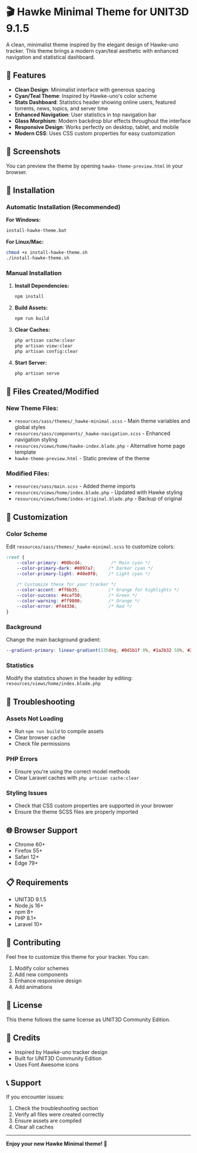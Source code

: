 # 🎬 Hawke Minimal Theme for UNIT3D 9.1.5

A clean, minimalist theme inspired by the elegant design of Hawke-uno tracker. This theme brings a modern cyan/teal aesthetic with enhanced navigation and statistical dashboard.

## 🌟 Features

- **Clean Design**: Minimalist interface with generous spacing
- **Cyan/Teal Theme**: Inspired by Hawke-uno's color scheme
- **Stats Dashboard**: Statistics header showing online users, featured torrents, news, topics, and server time
- **Enhanced Navigation**: User statistics in top navigation bar
- **Glass Morphism**: Modern backdrop blur effects throughout the interface
- **Responsive Design**: Works perfectly on desktop, tablet, and mobile
- **Modern CSS**: Uses CSS custom properties for easy customization

## 📸 Screenshots

You can preview the theme by opening `hawke-theme-preview.html` in your browser.

## 🚀 Installation

### Automatic Installation (Recommended)

**For Windows:**
```cmd
install-hawke-theme.bat
```

**For Linux/Mac:**
```bash
chmod +x install-hawke-theme.sh
./install-hawke-theme.sh
```

### Manual Installation

1. **Install Dependencies:**
   ```bash
   npm install
   ```

2. **Build Assets:**
   ```bash
   npm run build
   ```

3. **Clear Caches:**
   ```bash
   php artisan cache:clear
   php artisan view:clear
   php artisan config:clear
   ```

4. **Start Server:**
   ```bash
   php artisan serve
   ```

## 📁 Files Created/Modified

### New Theme Files:
- `resources/sass/themes/_hawke-minimal.scss` - Main theme variables and global styles
- `resources/sass/components/_hawke-navigation.scss` - Enhanced navigation styling
- `resources/views/home/hawke-index.blade.php` - Alternative home page template
- `hawke-theme-preview.html` - Static preview of the theme

### Modified Files:
- `resources/sass/main.scss` - Added theme imports
- `resources/views/home/index.blade.php` - Updated with Hawke styling
- `resources/views/home/index-original.blade.php` - Backup of original

## 🎨 Customization

### Color Scheme

Edit `resources/sass/themes/_hawke-minimal.scss` to customize colors:

```scss
:root {
    --color-primary: #00bcd4;           /* Main cyan */
    --color-primary-dark: #0097a7;     /* Darker cyan */
    --color-primary-light: #40e0f0;    /* Light cyan */
    
    /* Customize these for your tracker */
    --color-accent: #ff6b35;           /* Orange for highlights */
    --color-success: #4caf50;          /* Green */
    --color-warning: #ff9800;          /* Orange */
    --color-error: #f44336;            /* Red */
}
```

### Background

Change the main background gradient:

```scss
--gradient-primary: linear-gradient(135deg, #0d1b1f 0%, #1a2b32 50%, #263238 100%);
```

### Statistics

Modify the statistics shown in the header by editing:
`resources/views/home/index.blade.php`

## 🔧 Troubleshooting

### Assets Not Loading
- Run `npm run build` to compile assets
- Clear browser cache
- Check file permissions

### PHP Errors
- Ensure you're using the correct model methods
- Clear Laravel caches with `php artisan cache:clear`

### Styling Issues
- Check that CSS custom properties are supported in your browser
- Ensure the theme SCSS files are properly imported

## 🌐 Browser Support

- Chrome 60+
- Firefox 55+
- Safari 12+
- Edge 79+

## 📋 Requirements

- UNIT3D 9.1.5
- Node.js 16+
- npm 8+
- PHP 8.1+
- Laravel 10+

## 🤝 Contributing

Feel free to customize this theme for your tracker. You can:

1. Modify color schemes
2. Add new components
3. Enhance responsive design
4. Add animations

## 📄 License

This theme follows the same license as UNIT3D Community Edition.

## 🙏 Credits

- Inspired by Hawke-uno tracker design
- Built for UNIT3D Community Edition
- Uses Font Awesome icons

## 📞 Support

If you encounter issues:

1. Check the troubleshooting section
2. Verify all files were created correctly
3. Ensure assets are compiled
4. Clear all caches

---

**Enjoy your new Hawke Minimal theme! 🌊**

